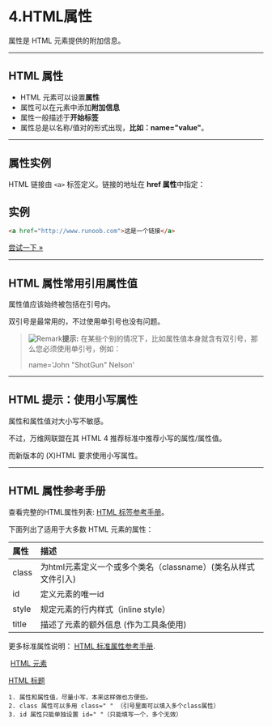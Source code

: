 # 4.HTML属性
属性是 HTML 元素提供的附加信息。

---

## HTML 属性

- HTML 元素可以设置**属性**
- 属性可以在元素中添加**附加信息**
- 属性一般描述于**开始标签**
- 属性总是以名称/值对的形式出现，**比如：name="value"**。

---

## 属性实例

HTML 链接由 `<a>` 标签定义。链接的地址在 **href 属性**中指定：

## 实例

```html
<a href="http://www.runoob.com">这是一个链接</a>
```

  
[尝试一下 »](https://www.runoob.com/try/try.php?filename=tryhtml_basic_link)

  

---

## HTML 属性常用引用属性值

属性值应该始终被包括在引号内。

双引号是最常用的，不过使用单引号也没有问题。

> ![Remark](https://www.runoob.com/images/lamp.gif)**提示:** 在某些个别的情况下，比如属性值本身就含有双引号，那么您必须使用单引号，例如：
> 
> name='John "ShotGun" Nelson'

---

## HTML 提示：使用小写属性

属性和属性值对大小写不敏感。

不过，万维网联盟在其 HTML 4 推荐标准中推荐小写的属性/属性值。

而新版本的 (X)HTML 要求使用小写属性。

---

## HTML 属性参考手册

查看完整的HTML属性列表: [HTML 标签参考手册](https://www.runoob.com/tags/html-reference.html)。

下面列出了适用于大多数 HTML 元素的属性：

| 属性    | 描述                                     |
| :---- | :------------------------------------- |
| class | 为html元素定义一个或多个类名（classname）(类名从样式文件引入) |
| id    | 定义元素的唯一id                              |
| style | 规定元素的行内样式（inline style）                |
| title | 描述了元素的额外信息 (作为工具条使用)                   |

更多标准属性说明： [HTML 标准属性参考手册](https://www.runoob.com/tags/ref-standardattributes.html).

  

[](https://www.runoob.com/html/html-elements.html) [HTML 元素](https://www.runoob.com/html/html-elements.html "HTML 元素")

[HTML 标题](https://www.runoob.com/html/html-headings.html "HTML 标题") [](https://www.runoob.com/html/html-headings.html)

    1. 属性和属性值，尽量小写，本来这样做也方便些。
    2. class 属性可以多用 class=" " （引号里面可以填入多个class属性）
    3. id 属性只能单独设置 id=" "（只能填写一个，多个无效）


